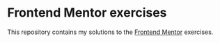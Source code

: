 # Frontend Mentor exercises

This repository contains my solutions to the [Frontend Mentor](https://www.frontendmentor.io/) exercises.